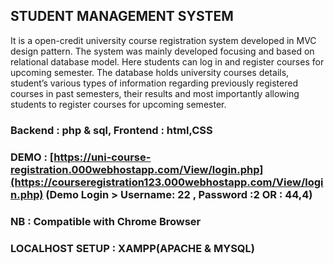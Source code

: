 ## STUDENT MANAGEMENT SYSTEM

It is a open-credit university course registration system developed in MVC design pattern. The system was mainly developed focusing and based on relational database model.  Here students can log in and register courses for upcoming semester. The database holds university courses details, student’s various types of information regarding previously registered courses in past semesters, their results and most importantly allowing students to register courses for upcoming semester.

### Backend : php & sql, Frontend : html,CSS

### DEMO : [https://uni-course-registration.000webhostapp.com/View/login.php](https://courseregistration123.000webhostapp.com/View/login.php) (Demo Login > Username: 22 , Password :2   OR : 44,4)
### NB : Compatible with Chrome Browser


### LOCALHOST SETUP : XAMPP(APACHE & MYSQL)
